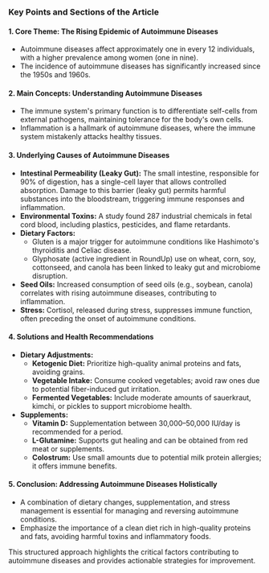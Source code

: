 ### Key Points and Sections of the Article

#### 1. **Core Theme: The Rising Epidemic of Autoimmune Diseases**
- Autoimmune diseases affect approximately one in every 12 individuals, with a higher prevalence among women (one in nine).
- The incidence of autoimmune diseases has significantly increased since the 1950s and 1960s.

#### 2. **Main Concepts: Understanding Autoimmune Diseases**
- The immune system's primary function is to differentiate self-cells from external pathogens, maintaining tolerance for the body's own cells.
- Inflammation is a hallmark of autoimmune diseases, where the immune system mistakenly attacks healthy tissues.

#### 3. **Underlying Causes of Autoimmune Diseases**
- **Intestinal Permeability (Leaky Gut):** The small intestine, responsible for 90% of digestion, has a single-cell layer that allows controlled absorption. Damage to this barrier (leaky gut) permits harmful substances into the bloodstream, triggering immune responses and inflammation.
- **Environmental Toxins:** A study found 287 industrial chemicals in fetal cord blood, including plastics, pesticides, and flame retardants.
- **Dietary Factors:**
  - Gluten is a major trigger for autoimmune conditions like Hashimoto's thyroiditis and Celiac disease.
  - Glyphosate (active ingredient in RoundUp) use on wheat, corn, soy, cottonseed, and canola has been linked to leaky gut and microbiome disruption.
- **Seed Oils:** Increased consumption of seed oils (e.g., soybean, canola) correlates with rising autoimmune diseases, contributing to inflammation.
- **Stress:** Cortisol, released during stress, suppresses immune function, often preceding the onset of autoimmune conditions.

#### 4. **Solutions and Health Recommendations**
- **Dietary Adjustments:**
  - **Ketogenic Diet:** Prioritize high-quality animal proteins and fats, avoiding grains.
  - **Vegetable Intake:** Consume cooked vegetables; avoid raw ones due to potential fiber-induced gut irritation.
  - **Fermented Vegetables:** Include moderate amounts of sauerkraut, kimchi, or pickles to support microbiome health.
- **Supplements:**
  - **Vitamin D:** Supplementation between 30,000–50,000 IU/day is recommended for a period.
  - **L-Glutamine:** Supports gut healing and can be obtained from red meat or supplements.
  - **Colostrum:** Use small amounts due to potential milk protein allergies; it offers immune benefits.

#### 5. **Conclusion: Addressing Autoimmune Diseases Holistically**
- A combination of dietary changes, supplementation, and stress management is essential for managing and reversing autoimmune conditions.
- Emphasize the importance of a clean diet rich in high-quality proteins and fats, avoiding harmful toxins and inflammatory foods.

This structured approach highlights the critical factors contributing to autoimmune diseases and provides actionable strategies for improvement.
